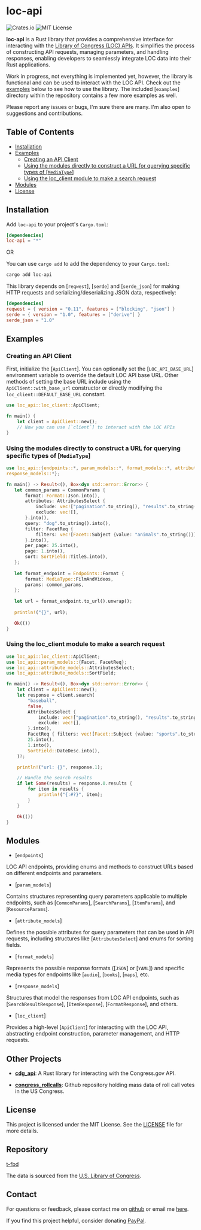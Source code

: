 # loc-api

![Crates.io](https://img.shields.io/crates/v/loc_api)
![MIT License](https://img.shields.io/crates/l/loc_api)

**loc-api** is a Rust library that provides a comprehensive interface for interacting with the [Library of Congress (LOC) APIs](https://www.loc.gov/apis/). It simplifies the process of constructing API requests, managing parameters, and handling responses, enabling developers to seamlessly integrate LOC data into their Rust applications.

Work in progress, not everything is implemented yet, however, the library is functional and can be used to interact with the LOC API. Check out the [examples](#examples) below to see how to use the library.
The included [`examples`] directory within the repository contains a few more examples as well.

Please report any issues or bugs, I'm sure there are many. I'm also open to suggestions and contributions.

## Table of Contents

- [Installation](#installation)
- [Examples](#examples)
    - [Creating an API Client](#creating-an-api-client)
    - [Using the modules directly to construct a URL for querying specific types of [`MediaType`]](#using-the-modules-directly-to-construct-a-url-for-querying-specific-types-of-mediatype)
    - [Using the loc_client module to make a search request](#using-the-loc_client-module-to-make-a-search-request)
- [Modules](#modules)
- [License](#license)

## Installation

Add `loc-api` to your project's `Cargo.toml`:

```toml
[dependencies]
loc-api = "*"
```
OR

You can use `cargo add` to add the dependency to your `Cargo.toml`:

```sh
cargo add loc-api
```


This library depends on [`reqwest`], [`serde`] and [`serde_json`] for making HTTP requests and serializing/deserializing JSON data, respectively:

```toml
[dependencies]
reqwest = { version = "0.11", features = ["blocking", "json"] }
serde = { version = "1.0", features = ["derive"] }
serde_json = "1.0"
```

## Examples

### Creating an API Client

First, initialize the [`ApiClient`]. You can optionally set the [`LOC_API_BASE_URL`] environment variable to override the default LOC API base URL.
Other methods of setting the base URL include using the `ApiClient::with_base_url` constructor or directly modifying the `loc_client::DEFAULT_BASE_URL` constant.

```rust
use loc_api::loc_client::ApiClient;

fn main() {
    let client = ApiClient::new();
    // Now you can use [`client`] to interact with the LOC APIs
}
```

### Using the modules directly to construct a URL for querying specific types of [`MediaType`]

```rust
use loc_api::{endpoints::*, param_models::*, format_models::*, attribute_models::*,
response_models::*};

fn main() -> Result<(), Box<dyn std::error::Error>> {
   let common_params = CommonParams {
       format: Format::Json.into(),
       attributes: AttributesSelect {
           include: vec!["pagination".to_string(), "results".to_string()],
           exclude: vec![],
       }.into(),
       query: "dog".to_string().into(),
       filter: FacetReq {
           filters: vec![Facet::Subject {value: "animals".to_string()}]
       }.into(),
       per_page: 25.into(),
       page: 1.into(),
       sort: SortField::TitleS.into(),
   };
   
   let format_endpoint = Endpoints::Format {
       format: MediaType::FilmAndVideos,
       params: common_params,
   };
   
   let url = format_endpoint.to_url().unwrap();
    
   println!("{}", url);

   Ok(())
}
```

### Using the loc_client module to make a search request

```rust
use loc_api::loc_client::ApiClient;
use loc_api::param_models::{Facet, FacetReq};
use loc_api::attribute_models::AttributesSelect;
use loc_api::attribute_models::SortField;

fn main() -> Result<(), Box<dyn std::error::Error>> {
    let client = ApiClient::new();
    let response = client.search(
        "baseball",
        false,
        AttributesSelect {
            include: vec!["pagination".to_string(), "results".to_string()],
            exclude: vec![],
        }.into(),
        FacetReq { filters: vec![Facet::Subject {value: "sports".to_string()}] }.into(),
        25.into(),
        1.into(),
        SortField::DateDesc.into(),
    )?;

    println!("url: {}", response.1);

    // Handle the search results
    if let Some(results) = response.0.results {
        for item in results {
            println!("{:#?}", item);
        }
    }

    Ok(())
}
```

## Modules

- [`endpoints`]

LOC API endpoints, providing enums and methods to construct URLs based on different endpoints and parameters.

- [`param_models`]

Contains structures representing query parameters applicable to multiple endpoints, such as [`CommonParams`], [`SearchParams`], [`ItemParams`], and [`ResourceParams`].

- [`attribute_models`]

Defines the possible attributes for query parameters that can be used in API requests, including structures like [`AttributesSelect`] and enums for sorting fields.

- [`format_models`]

Represents the possible response formats ([`JSON`] or [`YAML`]) and specific media types for endpoints like [`audio`], [`books`], [`maps`], etc.

- [`response_models`]

Structures that model the responses from LOC API endpoints, such as [`SearchResultResponse`], [`ItemResponse`], [`FormatResponse`], and others.

- [`loc_client`]

Provides a high-level [`ApiClient`] for interacting with the LOC API, abstracting endpoint construction, parameter management, and HTTP requests.

## Other Projects

- **[cdg_api](https://crates.io/crates/cdg_api)**: A Rust library for interacting with the Congress.gov API.

- **[congress_rollcalls](https://github.com/t-fbd/congress_rollcalls)**: Github repository holding mass data of roll call votes in the US Congress.

## License

This project is licensed under the MIT License. See the [LICENSE](LICENSE) file for more details.

## Repository

[t-fbd](https://github.com/t-fbd/loc_api)

The data is sourced from the [U.S. Library of Congress](https://www.loc.gov/).

## Contact

For questions or feedback, please contact me on [github](https://www.github.com/t-fbd) or email me [here](mailto:tairenfd@mailbox.org).

If you find this project helpful, consider donating [PayPal](https://paypal.me/imturn?country.x=US&locale.x=en_US).

